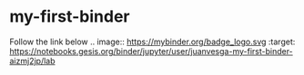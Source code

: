# my-first-binder
Follow the link below
.. image:: https://mybinder.org/badge_logo.svg
 :target: https://notebooks.gesis.org/binder/jupyter/user/juanvesga-my-first-binder-aizmj2jp/lab

